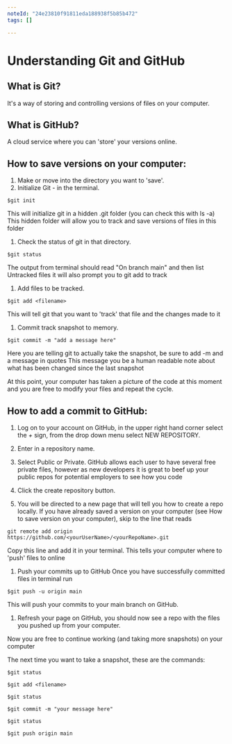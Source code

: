 ```yaml
---
noteId: "24e23810f91811eda188938f5b85b472"
tags: []

---
```


# Understanding Git and GitHub

## What is Git?

It's a way of storing and controlling versions of files on your computer.

## What is GitHub?

A cloud service where you can 'store' your versions online.

## How to save versions on your computer:

 1. Make or move into the directory you want to 'save'.
 1. Initialize Git - in the terminal.

   `$git init`

  This will initialize git in a hidden .git folder (you can check this with ls -a)
  This hidden folder will allow you to track and save versions of files in this folder

 1. Check the status of git in that directory.

   `$git status`

  The output from terminal should read "On branch main" and then list Untracked files
  it will also prompt you to git add to track

 1. Add files to be tracked.

   `$git add <filename>`

  This will tell git that you want to 'track' that file and the changes made to it

 1. Commit track snapshot to memory.

   `$git commit -m "add a message here"`

  Here you are telling git to actually take the snapshot, be sure to add -m and a message in quotes
  This message you be a human readable note about what has been changed since the last snapshot

  At this point, your computer has taken a picture of the code at this moment and you are free to modify your files and repeat the cycle.

## How to add a commit to GitHub:

 1. Log on to your account on GitHub, in the upper right hand corner select the *+* sign, from the drop down menu select NEW REPOSITORY.

 1. Enter in a repository name.

 1. Select Public or Private. GitHub allows each user to have several free private files, however as new developers it is great to beef up your public repos for potential employers to see how you code

 1. Click the create repository button.

 1. You will be directed to a new page that will tell you how to create a repo locally. If you have already saved a version on your computer (see How to save version on your computer), skip to the line that reads

   `git remote add origin https://github.com/<yourUserName>/<yourRepoName>.git`

  Copy this line and add it in your terminal. This tells your computer where to 'push' files to online

 1. Push your commits up to GitHub
  Once you have successfully committed files in terminal run

   `$git push -u origin main`

  This will push your commits to your main branch on GitHub.

 1. Refresh your page on GitHub, you should now see a repo with the files you pushed up from your computer.

  Now you are free to continue working (and taking more snapshots) on your computer

  The next time you want to take a snapshot, these are the commands:

   `$git status`

   `$git add <filename>`

   `$git status`

   `$git commit -m "your message here"`

   `$git status`

   `$git push origin main`
